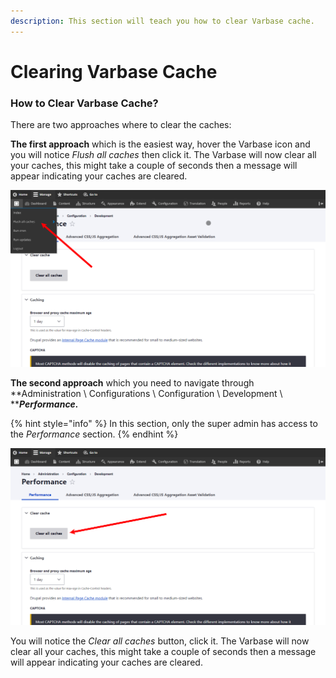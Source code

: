 ```yaml
---
description: This section will teach you how to clear Varbase cache.
---
```


# Clearing Varbase Cache

### How to Clear Varbase Cache?

There are two approaches where to clear the caches:

**The first approach** which is the easiest way, hover the Varbase icon and you will notice _Flush all caches_ then click it. The Varbase will now clear all your caches, this might take a couple of seconds then a message will appear indicating your caches are cleared.

![Flush all caches from Varbase icon](<../../../.gitbook/assets/image (45) (1).png>)

**The second approach** which you need to navigate through **Administration \ Configurations \ Configuration \ Development \ **_**Performance.**_

{% hint style="info" %}
In this section, only the super admin has access to the _Performance_ section.
{% endhint %}

![Clear all caches from Performance page](<../../../.gitbook/assets/image (48) (1) (1).png>)

You will notice the _Clear all caches_ button, click it. The Varbase will now clear all your caches, this might take a couple of seconds then a message will appear indicating your caches are cleared.
